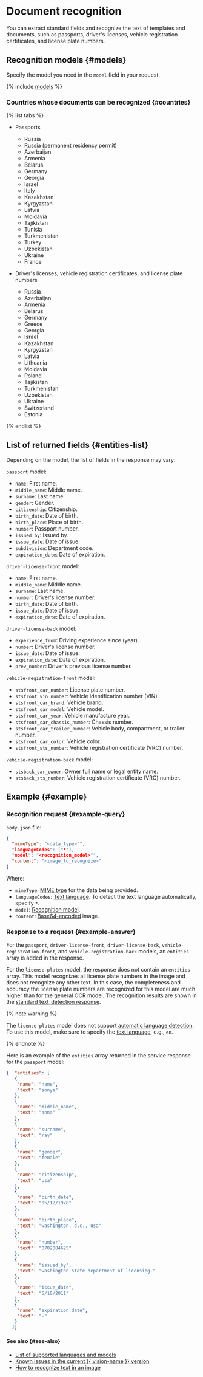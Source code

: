 # Document recognition

You can extract standard fields and recognize the text of templates and documents, such as passports, driver's licenses, vehicle registration certificates, and license plate numbers.

## Recognition models {#models}

Specify the model you need in the `model` field in your request.

{% include [models](../../../_includes/vision/models-templates.md) %}

### Countries whose documents can be recognized {#countries}

{% list tabs %}

- Passports

   * Russia
   * Russia (permanent residency permit)
   * Azerbaijan
   * Armenia
   * Belarus
   * Germany
   * Georgia
   * Israel
   * Italy
   * Kazakhstan
   * Kyrgyzstan
   * Latvia
   * Moldavia
   * Tajikistan
   * Tunisia
   * Turkmenistan
   * Turkey
   * Uzbekistan
   * Ukraine
   * France

- Driver's licenses, vehicle registration certificates, and license plate numbers

   * Russia
   * Azerbaijan
   * Armenia
   * Belarus
   * Germany
   * Greece
   * Georgia
   * Israel
   * Kazakhstan
   * Kyrgyzstan
   * Latvia
   * Lithuania
   * Moldavia
   * Poland
   * Tajikistan
   * Turkmenistan
   * Uzbekistan
   * Ukraine
   * Switzerland
   * Estonia

{% endlist %}

## List of returned fields {#entities-list}

Depending on the model, the list of fields in the response may vary:

`passport` model:
* `name`: First name.
* `middle_name`: Middle name.
* `surname`: Last name.
* `gender`: Gender.
* `citizenship`: Citizenship.
* `birth_date`: Date of birth.
* `birth_place`: Place of birth.
* `number`: Passport number.
* `issued_by`: Issued by.
* `issue_date`: Date of issue.
* `subdivision`: Department code.
* `expiration_date`: Date of expiration.


`driver-license-front` model:
* `name`: First name.
* `middle_name`: Middle name.
* `surname`: Last name.
* `number`: Driver's license number.
* `birth_date`: Date of birth.
* `issue_date`: Date of issue.
* `expiration_date`: Date of expiration.

`driver-license-back` model:
* `experience_from`: Driving experience since (year).
* `number`: Driver's license number.
* `issue_date`: Date of issue.
* `expiration_date`: Date of expiration.
* `prev_number`: Driver's previous license number.

`vehicle-registration-front` model:
* `stsfront_car_number`: License plate number.
* `stsfront_vin_number`: Vehicle identification number (VIN).
* `stsfront_car_brand`: Vehicle brand.
* `stsfront_car_model`: Vehicle model.
* `stsfront_car_year`: Vehicle manufacture year.
* `stsfront_car_chassis_number`: Chassis number.
* `stsfront_car_trailer_number`: Vehicle body, compartment, or trailer number.
* `stsfront_car_color`: Vehicle color.
* `stsfront_sts_number`: Vehicle registration certificate (VRC) number.

`vehicle-registration-back` model:
* `stsback_car_owner`: Owner full name or legal entity name.
* `stsback_sts_number`: Vehicle registration certificate (VRC) number.

## Example {#example}

### Recognition request {#example-query}

`body.json` file:

```json
{
  "mimeType": "<data_type>"",
  "languageCodes": ["*"],
  "model": "<recognition_model>"",
  "content": "<image_to_recognize>"
}
```

Where:

* `mimeType`: [MIME type](https://en.wikipedia.org/wiki/Media_type) for the data being provided.
* `languageCodes`: [Text language](supported-languages.md). To detect the text language automatically, specify `*`.
* `model`: [Recognition model](index.ms#models).
* `content`: [Base64-encoded](../../operations/base64-encode.md) image.

### Response to a request {#example-answer}

For the `passport`, `driver-license-front`, `driver-license-back`, `vehicle-registration-front`, and `vehicle-registration-back` models, an `entities` array is added in the response.

For the `license-plates` model, the response does not contain an `entities` array. This model recognizes all license plate numbers in the image and does not recognize any other text. In this case, the completeness and accuracy the license plate numbers are recognized for this model are much higher than for the general OCR model. The recognition results are shown in the [standard text_detection response](../ocr/index.md#response).

{% note warning %}

The `license-plates` model does not support [automatic language detection](../../operations/ocr/text-detection-image.md#ocr-api-recognition). To use this model, make sure to specify the [text language](./supported-languages.md), e.g., `en`.

{% endnote %}

Here is an example of the `entities` array returned in the service response for the `passport` model:

```json
{  "entities": [
   {
    "name": "name",
    "text": "sonya"
   },
   {
    "name": "middle_name",
    "text": "anna"
   },
   {
    "name": "surname",
    "text": "ray"
   },
   {
    "name": "gender",
    "text": "female"
   },
   {
    "name": "citizenship",
    "text": "usa"
   },
   {
    "name": "birth_date",
    "text": "05/12/1978"
   },
   {
    "name": "birth_place",
    "text": "washington. d.c., usa"
   },
   {
    "name": "number",
    "text": "0702084625"
   },
   {
    "name": "issued_by",
    "text": "washington state department of licensing."
   },
   {
    "name": "issue_date",
    "text": "5/10/2011"
   },
   {
    "name": "expiration_date",
    "text": "-"
   }
  ]}
```

#### See also {#see-also}

* [List of supported languages and models](supported-languages.md)
* [Known issues in the current {{ vision-name }} version](known-issues.md)
* [How to recognize text in an image](../../operations/ocr/text-detection-image.md)